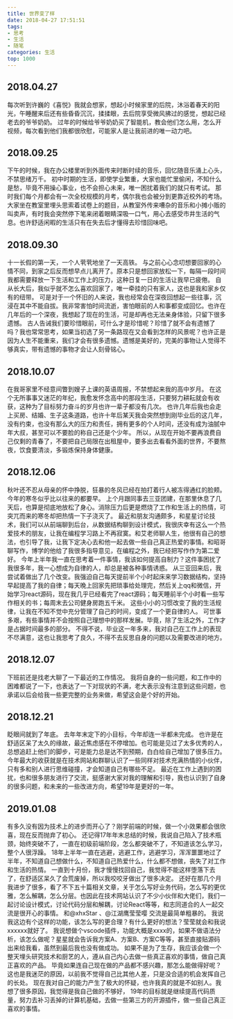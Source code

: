 ```yaml
---
title: 世界变了样
date: 2018-04-27 17:51:51
tags:
- 思考
- 生活
- 随笔
categories: 生活
top: 1000
---
```

## 2018.04.27
每次听到许巍的《喜悦》我就会想家，想起小时候家里的后院，沐浴着春天的阳光，午睡醒来后还有些昏昏沉沉，揉揉眼，去后院享受微风拂过的感觉，想起已经老去的爷爷奶奶。
过年的时候给爷爷奶奶买了智能机，教会他们怎么用，怎么开视频，每次看到他们我都很欣慰，可能家人是让我前进的唯一动力吧。
## 2018.09.25
下午的时候，我在办公楼里听到外面传来时断时续的音乐，回忆随音乐涌上心头，不禁思绪万千。
初中时期的生活，即使学业繁重，大家也能忙里偷闲，不知什么是愁，毕竟不用操心事业，也不会担心未来，唯一困扰着我们的就只有考试。
那时我们每个月都会有一次全校规模的月考，偶尔我也会被分到更靠近校外的考场。大家坐在教室里埋头思索着试卷上的题目，从教室外传来嘈杂的音乐和小摊小贩的叫卖声，有时我会突然停下笔来闭着眼睛深吸一口气，用心去感受市井生活的气息。也许舒适闲暇的生活只有在失去后才懂得去珍惜回味吧。
<!-- more -->
## 2018.09.30
十一长假的第一天，一个人茕茕地坐了一天高铁。
与之前心心念叨想要回家的心情不同，到家之后反而想早点儿离开了。原本只是想回家放松一下，每隔一段时间我都需要释放一下生活和工作上的压力，这种日复一日的生活让我早已疲倦。
自从长大后，我似乎就不怎么喜欢回家了，唯一牵挂的只有家人，这也是我和家乡仅有的纽带。
可是对于一个怀旧的人来说，我也经常会在深夜回想起一些往事，沉浸在其中不能自拔。我非常害怕时间流逝，害怕眼前的人和事都变成回忆。也许在几年后的一个深夜，我想起了现在的生活，可是却再也无法亲身体验，只留下很多遗憾。
古人告诫我们要珍惜眼前，可什么才是珍惜呢？珍惜了就不会有遗憾了吗？我也常常思考，如果当初选了另一条路现在又会看到怎样的风景呢？也许正是因为人生不能重来，我们才会有很多遗憾。遗憾是美好的，完美的事物让人觉得不够真实，带有遗憾的事物才会让人刻骨铭心。

## 2018.10.07
在我哥家里不经意间瞥到嫂子上课的英语周报，不禁想起来我的高中岁月。
在这个无所事事又迷茫的年纪，我愈发怀念高中的那段生活，只要努力耕耘就会有收获，这种为了目标努力奋斗的岁月也许一辈子都没有几次。
也许几年后我也会走上买房、结婚、生子这条道路，也许十年后某天我会突然想到刚毕业后的这几年，没有约束，也没有那么大的压力和责任，拥有更多的个人时间，还没有成为油腻中年大叔，甚至可以不要脸的称自己还是个少年。
所以，从现在开始不要再浪费自己仅剩的青春了，不要把自己局限在出租屋中，要多出去看看外面的世界，不要熬夜，饮食要清淡，多锻炼保持身体健康。
## 2018.12.06
秋叶还不忍从母亲的怀中挣脱，狂暴的冬风已经在拍打着行人被冻得通红的脸颊。
今年的寒冬似乎比以往来的都要早。
上个月跟同事去三亚团建，在那里休息了几天后，也算是彻底地放松了身心。消除压力后更是燃烧了工作和生活上的热情，可突兀而来的寒冬却把热情一下子浇灭了。
最近和朋友沟通颇多，和星星讨论技术，我们可以从前端聊到后台，从数据结构聊到设计模式，我很庆幸有这么一个热爱技术的朋友，让我在编程学习路上不再寂寞。和艾老师聊人生，他很有自己的想法，也引导了我，让我下定决心去和他一起去做一些自己真正热爱的事情。和昭哥聊写作，博学的他给了我很多指导意见，在编程之外，我已经把写作作为第二爱好。
今年上半年我一直在思考着一件事情，我该如何提高自制力？这件事困扰了我很多年，我一心想成为自律的人，却总是被各种事情诱惑。
从三亚回来后，我尝试着做出了几个改变。我强迫自己每天提前半个小时起床来学习数据结构，坚持早起提高了我的自律；每天晚上回家先把琐事给处理完，然后关上qq和微信，开始学习react源码，现在我几乎已经看完了react源码；每天睡前半个小时看一些写作相关的书；每周末去公司健身房跑五千米。
这些小小的习惯改变了我的生活规律，让我在不知不觉中充分管理了自己的时间，变成了一个更自律的人。
可世事多艰，有些事情并不会按照自己理想中的那样发展。毕竟，除了生活之外，工作才是占据时间最多的部分。
不得不说，毕业这一年多来，我对自己在工作上的表现不尽满意，这也让我思考了良久，不得不去反思自身的问题以及需要改进的地方。
## 2018.12.07
下班前还是找老大聊了一下最近的工作情况。
我将自身的一些问题，和工作中的困难都说了一下，也表达了一下对现状的不满，老大表示没有注意到这些问题，也承诺以后会给我一些更完整的业务来做，希望这会是个好的开始。
## 2018.12.21
眨眼间就到了年底。
去年年末定下的小目标，今年却连一半都未完成。
也许是在舒适区呆了太久的缘故，最近焦虑感在不停增加。也可能是见过了太多优秀的人，总想追赶上他们的脚步，可是能力总是达不到预期，白白给自己增加了很多压力。
今年最大的收获就是在技术网站和群聊认识了一些同样对技术充满热情的小伙伴，只有多和别人进行思维碰撞，才会知道自己有哪些不足。
最近在工作上遇到的困扰，也和很多朋友进行了交流，挺感谢大家对我的理解和引导，我也认识到了自身的很多问题，和未来的一些改进方向，希望19年是更好的一年。
## 2019.01.08
有多久没有因为技术上的进步而开心了？刚学前端的时候，做一个小效果都会很欣喜，现在反而抛弃了初心。
还记得17年年末总结的时候，我说自己陷入了技术瓶颈，始终突破不了，一直在初级前端阶段，怎么都突破不了，不知道该怎么学习，整个人很浮躁。
18年上半年一直在逃避，逃避工作，逃避学习，浑浑噩噩地过了半年，不知道自己想做什么，不知道自己热爱什么，什么都不想做，丧失了对工作和生活的热情。
一直到十月份，我才慢慢找回自己，我觉得不能这样堕落下去了，在舒适区呆久了会荒废掉，所以我咬咬牙做出了很多决定。
还好在那几个月我进步了很多，看了不下五十篇相关文章，关于怎么写好业务代码，怎么写的更优雅，怎么解耦，怎么分层。也因此在技术网站认识了不少小伙伴和大佬们，我们一起讨论设计模式，讨论代码分层和解耦，讨论React等等，和志同道合的人一起交流是很开心的事情。
和@xhxStar 、@江湖鹰莹莹嘤 交流是最简单粗暴的。
我说我这边有个这样的功能，该怎么写的更合理？有什么更好的想法？莹莹就会和我说xxxxxx就好了。
我说想做个vscode插件，功能大概是xxxx的，如果不做语法分析，该怎么做呢？星星就会告诉我方案A、方案B、方案C等等，甚至直接贴源码出来给我看，虽然到最后我也没有做成功。
如果不是为了生存，我应该会做一个整天埋头研究技术和厨艺的人，遵从自己内心去做一些真正喜欢的事情，做自己真正喜欢的产品。
毕竟如果连自己现在做的产品都不感兴趣，那怎么能做得好呢？这也是我迷茫的原因，以前我不觉得自己比其他人差，只是没合适的机会发挥自己的长处。
现在我对自己的能力产生了极大的怀疑，也许我真的就是不如别人。我想了很多原因，我觉得是我自己做的不够好，
19年的目标就是继续提高代码质量，努力去补习丢掉的计算机基础，去做一些第三方的开源插件，做一些自己真正喜欢的事情。
